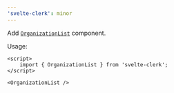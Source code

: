```yaml
---
'svelte-clerk': minor
---
```


Add [`OrganizationList`](https://clerk.com/docs/components/organization/organization-list) component.

Usage:

```svelte
<script>
	import { OrganizationList } from 'svelte-clerk';
</script>

<OrganizationList />
```

